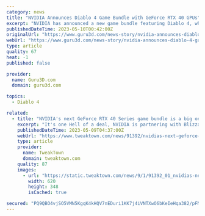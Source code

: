 ```yaml
---
category: news
title: "NVIDIA Announces Diablo 4 Game Bundle with GeForce RTX 40 GPUs"
excerpt: "NVIDIA has announced a new game bundle featuring Diablo 4, which will be available for free with the purchase of desktop GeForce RTX 40 series graphics ..."
publishedDateTime: 2023-05-10T00:42:00Z
originalUrl: "https://www.guru3d.com/news-story/nvidia-announces-diablo-4-game-bundle-with-geforce-rtx-40-gpus.html"
webUrl: "https://www.guru3d.com/news-story/nvidia-announces-diablo-4-game-bundle-with-geforce-rtx-40-gpus.html"
type: article
quality: 67
heat: -1
published: false

provider:
  name: Guru3D.com
  domain: guru3d.com

topics:
  - Diablo 4

related:
  - title: "NVIDIA's next GeForce RTX 40 Series game bundle is a big one, Diablo 4"
    excerpt: "It's one Hell of a deal, NVIDIA is partnering with Blizzard to give away copies of Diablo 4 on PC with qualifying GeForce RTX 40 Series GPU purchases."
    publishedDateTime: 2023-05-09T04:37:00Z
    webUrl: "https://www.tweaktown.com/news/91392/nvidias-next-geforce-rtx-40-series-game-bundle-is-big-one-diablo-4/index.html"
    type: article
    provider:
      name: TweakTown
      domain: tweaktown.com
    quality: 87
    images:
      - url: "https://static.tweaktown.com/news/9/1/91392_01_nvidias-next-geforce-game-bundle-is-big-one-diablo-4-with-bonus-items.jpg"
        width: 620
        height: 348
        isCached: true

secured: "PQ9QBO4vjSO5VMN5KgqK4kHQV7nEDuri1KK7j4iVNTXwO6bKeIeHqa382/pFMByL11+l4VLhYfBvTG3lpkDi8EQHjYGQvtE0gZH+df+jasdWvGOKqvoIDcdv6U79ZYKyoze2NLr1f5jr9z9NDmcWiGTDMq9vRWjDyS9B/8kD3CouktT+F9bdnrEaeStGtuFLs6by1Mvuur7RFqsAbtksItdFb5rNvWoG9v9J2OhNVGAPEZ2zkbl5v0Ti48kjZ74D2UaAZNrxrqPXnytZ7zscrBppyaXAIjYIYxxxgJWaKgPz9Jy3B0gy8v512S21z9ECcs41BlhRE1S8usxSqW9Hjr/BM6Cp4pSYKMM2vWzOlrY=;UgeX8Qa8by2p2TqNdHO4nw=="
---
```



